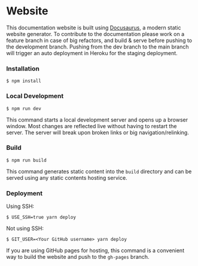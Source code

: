 # Website

This documentation website is built using [Docusaurus](https://docusaurus.io/), a modern static website generator.
To contribute to the documentation please work on a feature branch in case of big refactors, and build & serve before pushing to the development branch. 
Pushing from the dev branch to the main branch will trigger an auto deployment in Heroku for the staging deployment. 

### Installation

```
$ npm install
```

### Local Development

```
$ npm run dev
```

This command starts a local development server and opens up a browser window. Most changes are reflected live without having to restart the server. The server will break upon broken links or big navigation/relinking. 

### Build

```
$ npm run build
```

This command generates static content into the `build` directory and can be served using any static contents hosting service.

### Deployment

Using SSH:

```
$ USE_SSH=true yarn deploy
```

Not using SSH:

```
$ GIT_USER=<Your GitHub username> yarn deploy
```

If you are using GitHub pages for hosting, this command is a convenient way to build the website and push to the `gh-pages` branch.
